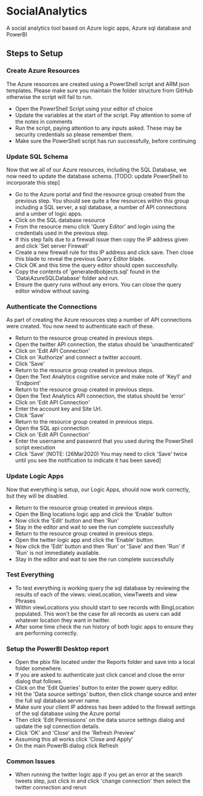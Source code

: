 # SocialAnalytics
A social analytics tool based on Azure logic apps, Azure sql database and PowerBI

## Steps to Setup

### Create Azure Resources
The Azure resources are created using a PowerShell script and ARM json templates. Please make sure you maintain the folder structure from GitHub otherwise the script will fail to run.
 - Open the PowerShell Script using your editor of choice
 - Update the variables at the start of the script. Pay attention to some of the notes in comments
 - Run the script, paying attention to any inputs asked. These may be security credentials so please remember them.
 - Make sure the PowerShell script has run successfully, before continuing

### Update SQL Schema
Now that we all of our Azure resources, including the SQL Database, we now need to update the database schema. [TODO: update PowerShell to incorporate this step]
- Go to the Azure portal and find the resource group created from the previous step. You should see quite a few resources within this group including a SQL server, a sql database, a number of API connections and a umber of logic apps.
- Click on the SQL database resource
- From the resource menu click 'Query Editor' and login using the credentials used in the previous step.
- If this step fails due to a firewall issue then copy the IP address given and click 'Set server Firewall'
- Create a new firewall rule for this IP address and click save. Then close this blade to reveal the previous Query Editor blade.
- Click OK and this time the query editor should open successfully.
- Copy the contents of 'generatedbobjects.sql' found in the 'Data\AzureSQLDatabase' folder and run.
- Ensure the query runs without any errors. You can close the query editor window without saving.
### Authenticate the Connections
As part of creating the Azure resources step a number of API connections were created. You now need to authenticate each of these.
- Return to the resource group created in previous steps.
- Open the twitter API connection, the status should be 'unauthenticated'
- Click on 'Edit API Connection'
- Click on 'Authorize' and connect a twitter account.
- Click 'Save'
- Return to the resource group created in previous steps.
- Open the Text Analytics cognitive service and make note of 'Key1' and 'Endpoint'
- Return to the resource group created in previous steps.
- Open the Text Analytics API connection, the status should be 'error'
- Click on 'Edit API Connection'
- Enter the account key and Site Url.
- Click 'Save'
- Return to the resource group created in previous steps.
- Open the SQL api connection
- Click on 'Edit API Connection'
- Enter the username and password that you used during the PowerShell script execution
- Click 'Save' [NOTE: (26Mar2020) You may need to click 'Save' twice until you see the notification to indicate it has been saved]
### Update Logic Apps
Now that everything is setup, our Logic Apps, should now work correctly, but they will be disabled.
- Return to the resource group created in previous steps.
- Open the Bing locations logic app and click the 'Enable' button
- Now click the 'Edit' button and then 'Run'
- Stay in the editor and wait to see the run complete successfully
- Return to the resource group created in previous steps.
- Open the twitter logic app and click the 'Enable' button.
- Now click the 'Edit' button and then 'Run' or 'Save' and then 'Run' if 'Run' is not immediately available.
- Stay in the editor and wait to see the run complete successfully
### Test Everything
- To test everything is working query the sql database by reviewing the results of each of the views: viewLocation, viewTweets and view Phrases
- Within viewLocations you should start to see records with BingLocation populated. This won't be the case for all records as users can add whatever location they want in twitter.
- After some time check the run history of both logic apps to ensure they are performing correctly.

### Setup the PowerBI Desktop report
- Open the pbix file located under the Reports folder and save into a local folder somewhere. 
- If you are asked to authenticate just click cancel and close the error dialog that follows.
- Click on the 'Edit Queries' button to enter the power query editor.
- Hit the 'Data source settings' button, then click change source and enter the full sql database server name.
- Make sure your client IP address has been added to the firewall settings of the sql database using the Azure portal
- Then click 'Edit Permissions' on the data source settings dialog and update the sql connection details.
- Click 'OK' and 'Close' and the 'Refresh Preview'
- Assuming this all works click 'Close and Apply'
- On the main PowerBI dialog click Refresh

### Common Issues
- When running the twitter logic app if you get an error at the search tweets step, just click in and click 'change connection' then select the twitter connection and rerun

  